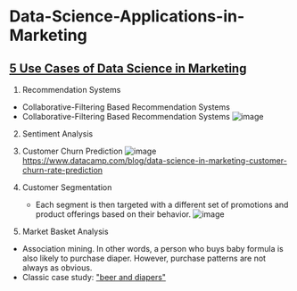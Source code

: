 # Data-Science-Applications-in-Marketing

## [5 Use Cases of Data Science in Marketing](https://www.datacamp.com/blog/5-ways-use-data-science-marketing)

1. Recommendation Systems
- Collaborative-Filtering Based Recommendation Systems
- Collaborative-Filtering Based Recommendation Systems
![image](https://github.com/AmberHou1230/Data-Science-Applications-in-Marketing/assets/116517923/30237c10-03d6-43ec-b31e-a94e89ed2dc4)

2. Sentiment Analysis

3. Customer Churn Prediction
![image](https://github.com/AmberHou1230/Data-Science-Applications-in-Marketing/assets/116517923/e4898491-cb91-4cd9-b2b0-a231bef4173e)
https://www.datacamp.com/blog/data-science-in-marketing-customer-churn-rate-prediction

4. Customer Segmentation
   - Each segment is then targeted with a different set of promotions and product offerings based on their behavior.
![image](https://github.com/AmberHou1230/Data-Science-Applications-in-Marketing/assets/116517923/e3ad87cf-cc8e-46a1-bd65-21c23da493c3)

5. Market Basket Analysis
- Association mining. In other words, a person who buys baby formula is also likely to purchase diaper. However, purchase patterns are not always as obvious.
- Classic case study: ["beer and diapers"](https://tdwi.org/articles/2016/11/15/beer-and-diapers-impossible-correlation.aspx)
